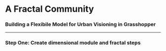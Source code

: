 # A Fractal Community
### Building a Flexibile Model for Urban Visioning in Grasshopper
---

### Step One: Create dimensional module and fractal steps

